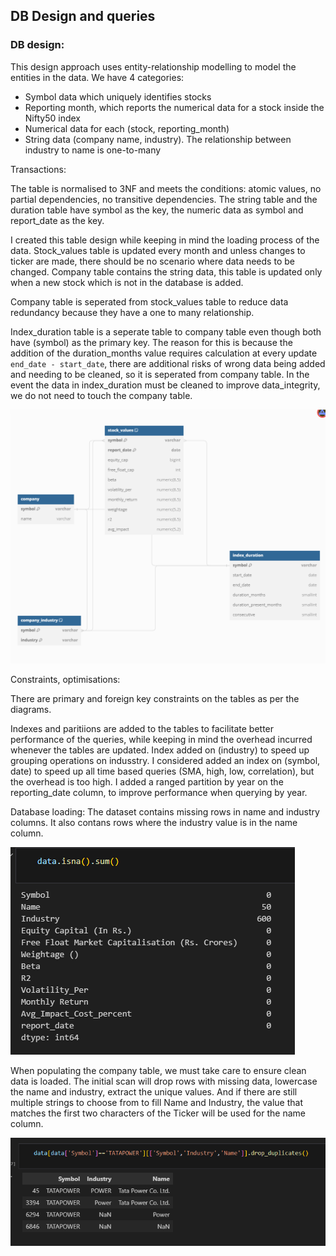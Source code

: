 ## DB Design and queries

### DB design:
This design approach uses entity-relationship modelling to model the entities in the data. We have 4 categories:
* Symbol data which uniquely identifies stocks
* Reporting month, which reports the numerical data for a stock inside the Nifty50 index
* Numerical data for each (stock, reporting_month)
* String data (company name, industry). The relationship between industry to name is one-to-many

Transactions:

The table is normalised to 3NF and meets the conditions: atomic values, no partial dependencies, no transitive dependencies. The string table and the duration table have symbol as the key, the numeric data as symbol and report_date as the key. 

I created this table design while keeping in mind the loading process of the data. Stock_values table is updated every month and unless changes to ticker are made, there should be no scenario where data needs to be changed. Company table contains the string data, this table is updated only when a new stock which is not in the database is added.

Company table is seperated from stock_values table to reduce data redundancy because they have a one to many relationship.

Index_duration table is a seperate table to company table even though both have (symbol) as the primary key. The reason for this is because the addition of the duration_months value requires calculation at every update ```end_date - start_date```, there are additional risks of wrong data being added and needing to be cleaned, so it is seperated from company table. In the event the data in index_duration must be cleaned to improve data_integrity, we do not need to touch the company table.

![My Image](/images/image1.png "Schema")

Constraints, optimisations:

There are primary and foreign key constraints on the tables as per the diagrams.

Indexes and paritiions are added to the tables to facilitate better performance of the queries, while keeping in mind the overhead incurred whenever the tables are updated. Index added on (industry) to speed up grouping operations on indusstry. I considered added an index on (symbol, date) to speed up all time based queries (SMA, high, low, correlation), but the overhead is too high. I added a ranged partition by year on the reporting_date column, to improve performance when querying by year.

Database loading:
The dataset contains missing rows in name and industry columns. It also contans rows where the industry value is in the name column. 

![My Image](/images/image2.png "Database")

When populating the company table, we must take care to ensure clean data is loaded. The initial scan will drop rows with missing data, lowercase the name and industry, extract the unique values. And if there are still multiple strings to choose from to fill Name and Industry, the value that matches the first two characters of the Ticker will be used for the name column.

![My Image](/images/image3.png "Database")


